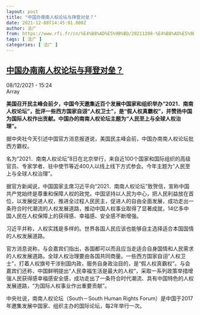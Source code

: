 ```yaml
---
layout: post
title: "中国办南南人权论坛与拜登对垒？"
date: 2021-12-08T14:45:01.000Z
author: 法广
from: https://www.rfi.fr/cn/%E4%B8%AD%E5%9B%BD/20211208-%E4%B8%AD%E5%9B%BD%E5%8A%9E%E5%8D%97%E5%8D%97%E4%BA%BA%E6%9D%83%E8%AE%BA%E5%9D%9B%E4%B8%8E%E6%8B%9C%E7%99%BB%E5%AF%B9%E5%9E%92
tags: [ 法广 ]
categories: [ 法广 ]
---
```

<!--1638974701000-->
[中国办南南人权论坛与拜登对垒？](https://www.rfi.fr/cn/%E4%B8%AD%E5%9B%BD/20211208-%E4%B8%AD%E5%9B%BD%E5%8A%9E%E5%8D%97%E5%8D%97%E4%BA%BA%E6%9D%83%E8%AE%BA%E5%9D%9B%E4%B8%8E%E6%8B%9C%E7%99%BB%E5%AF%B9%E5%9E%92)
------

<div>
<div>08/12/2021 - 15:24</div>Array<p><strong>                    美国召开民主峰会前夕，中国今天邀集近百个发展中国家和组织举办“2021．南南人权论坛”，批评一些西方国家自诩“人权卫士”，是“假人权真霸权”，并赞扬中国为国际人权作出贡献。中国办的南南人权论坛主题为“人民至上与全球人权治理”。                </strong></p><div >                    <p>据中央社今天引述中国官方消息报道说，美国民主峰会前，中国办南南人权论坛批西方霸权。</p><p>名为“2021．南南人权论坛”8日在北京举行，来自近100个国家和国际组织的高级官员、专家学者、驻中使节等近400人以线上线下方式参会。今年主题为“人民至上与全球人权治理”。</p><p>据官方新闻说，中国国家主席习近平向“2021．南南人权论坛”致贺信，宣称中国共产党始终是尊重和保障人权的政党。中国坚持以人民为中心，把人民利益放在首位，以发展促进人权，推进全过程人民民主，促进人的自由全面发展，成功走出一条符合时代潮流的人权发展道路，推动中国人权事业取得了显著成就，14亿多中国人民在人权保障上的获得感、幸福感、安全感不断增强。</p><p>习近平并称，人权实践是多样的。世界各国人民应该也能够自主选择适合本国国情的人权发展道路。</p><p>官方消息说称，与会嘉宾们指出，各国都可以而且应当走适合自身国情和人民需求的人权发展道路。全球人权治理要由各国共同商量。一些西方国家自诩“人权卫士”，打着人权旗号干涉别国内政，服务自身政治目的，是“假人权真霸权”。与会嘉宾们还称，中国鲜明提出“人民幸福生活是最大的人权”，采取一系列政策举措增强人民获得感幸福感安全感，成功走出了一条符合时代潮流、具有中国特色的人权发展道路，“为国际人权事业作出重要贡献”。</p><p>中央社说，南南人权论坛（South－South Human Rights Forum）是中国于2017年邀集发展中国家、组织主办的国际论坛，每2年举行一次。</p>                                            <div data-selfpromo-newsletter>    </div>    <div data-selfpromo-app>    </div>                </div>
</div>
